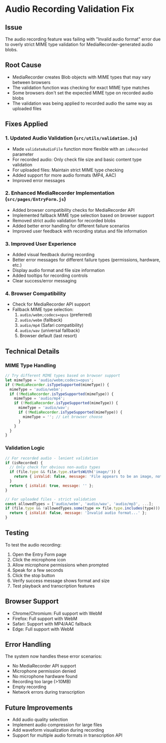 # Audio Recording Validation Fix

## Issue
The audio recording feature was failing with "Invalid audio format" error due to overly strict MIME type validation for MediaRecorder-generated audio blobs.

## Root Cause
- MediaRecorder creates Blob objects with MIME types that may vary between browsers
- The validation function was checking for exact MIME type matches
- Some browsers don't set the expected MIME type on recorded audio blobs
- The validation was being applied to recorded audio the same way as uploaded files

## Fixes Applied

### 1. Updated Audio Validation (`src/utils/validation.js`)
- Made `validateAudioFile` function more flexible with an `isRecorded` parameter
- For recorded audio: Only check file size and basic content type validation
- For uploaded files: Maintain strict MIME type checking
- Added support for more audio formats (MP4, AAC)
- Improved error messages

### 2. Enhanced MediaRecorder Implementation (`src/pages/EntryForm.js`)
- Added browser compatibility checks for MediaRecorder API
- Implemented fallback MIME type selection based on browser support
- Removed strict audio validation for recorded blobs
- Added better error handling for different failure scenarios
- Improved user feedback with recording status and file information

### 3. Improved User Experience
- Added visual feedback during recording
- Better error messages for different failure types (permissions, hardware, etc.)
- Display audio format and file size information
- Added tooltips for recording controls
- Clear success/error messaging

### 4. Browser Compatibility
- Check for MediaRecorder API support
- Fallback MIME type selection:
  1. `audio/webm;codecs=opus` (preferred)
  2. `audio/webm` (fallback)
  3. `audio/mp4` (Safari compatibility)
  4. `audio/wav` (universal fallback)
  5. Browser default (last resort)

## Technical Details

### MIME Type Handling
```javascript
// Try different MIME types based on browser support
let mimeType = 'audio/webm;codecs=opus';
if (!MediaRecorder.isTypeSupported(mimeType)) {
  mimeType = 'audio/webm';
  if (!MediaRecorder.isTypeSupported(mimeType)) {
    mimeType = 'audio/mp4';
    if (!MediaRecorder.isTypeSupported(mimeType)) {
      mimeType = 'audio/wav';
      if (!MediaRecorder.isTypeSupported(mimeType)) {
        mimeType = ''; // Let browser choose
      }
    }
  }
}
```

### Validation Logic
```javascript
// For recorded audio - lenient validation
if (isRecorded) {
  // Only check for obvious non-audio types
  if (file.type && file.type.startsWith('image/')) {
    return { isValid: false, message: 'File appears to be an image, not audio' };
  }
  return { isValid: true, message: '' };
}

// For uploaded files - strict validation
const allowedTypes = ['audio/webm', 'audio/wav', 'audio/mp3', ...];
if (file.type && !allowedTypes.some(type => file.type.includes(type))) {
  return { isValid: false, message: 'Invalid audio format...' };
}
```

## Testing
To test the audio recording:
1. Open the Entry Form page
2. Click the microphone icon
3. Allow microphone permissions when prompted
4. Speak for a few seconds
5. Click the stop button
6. Verify success message shows format and size
7. Test playback and transcription features

## Browser Support
- Chrome/Chromium: Full support with WebM
- Firefox: Full support with WebM
- Safari: Support with MP4/AAC fallback
- Edge: Full support with WebM

## Error Handling
The system now handles these error scenarios:
- No MediaRecorder API support
- Microphone permission denied
- No microphone hardware found
- Recording too large (>10MB)
- Empty recording
- Network errors during transcription

## Future Improvements
- Add audio quality selection
- Implement audio compression for large files
- Add waveform visualization during recording
- Support for multiple audio formats in transcription API
